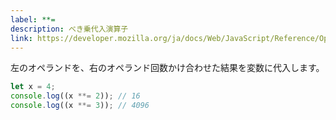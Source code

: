 ```yaml
---
label: **=
description: べき乗代入演算子
link: https://developer.mozilla.org/ja/docs/Web/JavaScript/Reference/Operators/Exponentiation_assignment
---
```


左のオペランドを、右のオペランド回数かけ合わせた結果を変数に代入します。

```typescript
let x = 4;
console.log((x **= 2)); // 16
console.log((x **= 3)); // 4096
```
